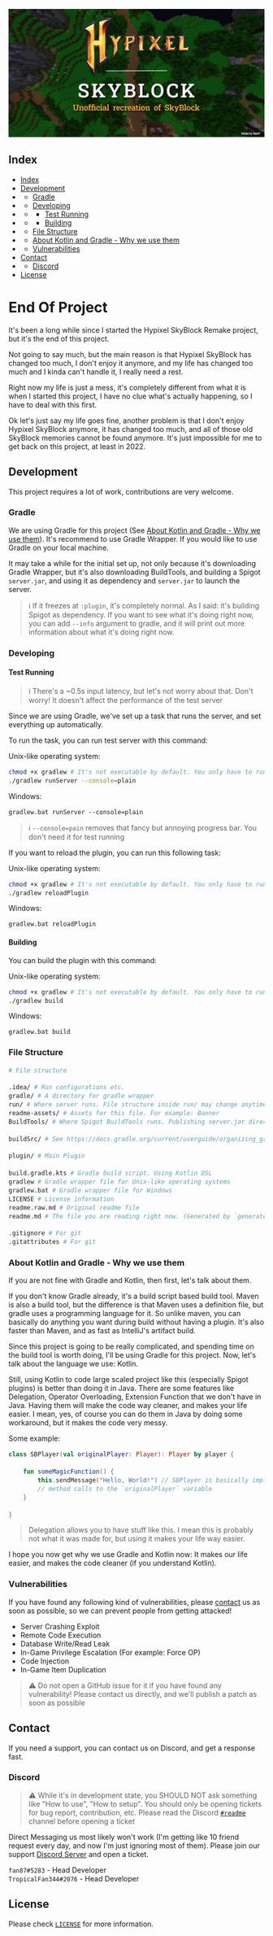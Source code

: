 
<!-- You shouldn't be editing this file! Edit `readme.raw.md` instead! -->


<!-- You shouldn't be editing this file! Edit `readme.raw.md` instead! -->


<!-- You shouldn't be editing this file! Edit `readme.raw.md` instead! -->


<!-- You shouldn't be editing this file! Edit `readme.raw.md` instead! -->


<!-- You shouldn't be editing this file! Edit `readme.raw.md` instead! -->


<!-- You shouldn't be editing this file! Edit `readme.raw.md` instead! -->


<!-- You shouldn't be editing this file! Edit `readme.raw.md` instead! -->


<!-- You shouldn't be editing this file! Edit `readme.raw.md` instead! -->


<!-- You shouldn't be editing this file! Edit `readme.raw.md` instead! -->


<!-- You shouldn't be editing this file! Edit `readme.raw.md` instead! -->

![Banner](readme-assets/banner.png)

## Index

 - [Index](#index)
 - [Development](#development)
 -  - [Gradle](#gradle)
 -  - [Developing](#developing)
 -  -  - [Test Running](#test-running)
 -  -  - [Building](#building)
 -  - [File Structure](#file-structure)
 -  - [About Kotlin and Gradle - Why we use them](#about-kotlin-and-gradle---why-we-use-them)
 -  - [Vulnerabilities](#vulnerabilities)
 - [Contact](#contact)
 -  - [Discord](#discord)
 - [License](#license)

# End Of Project
It's been a long while since I started the Hypixel SkyBlock Remake project, but it's the end of this project.

Not going to say much, but the main reason is that Hypixel SkyBlock has changed too much, I don't enjoy it anymore, and my life has changed too much and I kinda can't handle it, I really need a rest.

Right now my life is just a mess, it's completely different from what it is when I started this project, I have no clue what's actually happening, so I have to deal with this first.

Ok let's just say my life goes fine, another problem is that I don't enjoy Hypixel SkyBlock anymore, it has changed too much, and all of those old SkyBlock memories cannot be found anymore. It's just impossible for me to get back on this project, at least in 2022.


## Development

This project requires a lot of work, contributions are very welcome.

### Gradle
We are using Gradle for this project
(See [About Kotlin and Gradle - Why we use them](#about-kotlin-and-gradle---why-we-use-them)). It's recommend to use
Gradle Wrapper. If you would like to use Gradle on your local machine.

It may take a while for the initial set up, not only because it's downloading Gradle Wrapper, but it's also downloading
BuildTools, and building a Spigot `server.jar`, and using it as dependency and `server.jar` to launch the server.

> ℹ If it freezes at `:plugin`, it's completely normal. As I said: it's building Spigot as dependency. If you want to
> see what it's doing right now, you can add `--info` argument to gradle, and it will print out more information
> about what it's doing right now.

### Developing
#### Test Running
> ℹ There's a ~0.5s input latency, but let's not worry about that. Don't worry! It doesn't affect the performance of
> the test server

Since we are using Gradle, we've set up a task that runs the server, and set everything up automatically.

To run the task, you can run test server with this command:

Unix-like operating system:
```sh
chmod +x gradlew # It's not executable by default. You only have to run it for the first time
./gradlew runServer --console=plain
```
Windows:
```batch
gradlew.bat runServer --console=plain
```

> ℹ `--console=pain` removes that fancy but annoying progress bar. You don't need it for test running


If you want to reload the plugin, you can run this following task:

Unix-like operating system:
```sh
chmod +x gradlew # It's not executable by default. You only have to run it for the first time
./gradlew reloadPlugin
```
Windows:
```batch
gradlew.bat reloadPlugin
```

#### Building
You can build the plugin with this command:

Unix-like operating system:
```sh
chmod +x gradlew # It's not executable by default. You only have to run it for the first time
./gradlew build
```
Windows:
```batch
gradlew.bat build
```

### File Structure
[//]: # (Using `sh` for comments syntax highlight)

```sh
# File structure

.idea/ # Run configurations etc.
gradle/ # A directory for gradle wrapper
run/ # Where server runs. File structure inside run/ may change anytime
readme-assets/ # Assets for this file. For example: Banner
BuildTools/ # Where Spigot BuildTools runs. Publishing server.jar directly is against EULA 

buildSrc/ # See https://docs.gradle.org/current/userguide/organizing_gradle_projects.html#sec:build_sources

plugin/ # Main Plugin

build.gradle.kts # Gradle build script. Using Kotlin DSL
gradlew # Gradle wrapper file for Unix-like operating systems
gradlew.bat # Gradle wrapper file for Windows
LICENSE # License information
readme.raw.md # Original readme file
readme.md # The file you are reading right now. (Generated by `generateReadMe` task)

.gitignore # For git
.gitattributes # For git
```

### About Kotlin and Gradle - Why we use them

If you are not fine with Gradle and Kotlin, then first, let's talk about them.

If you don't know Gradle already, it's a build script based build tool. Maven is also a build tool, but the difference
is that Maven uses a definition file, but gradle uses a programming language for it. So unlike maven, you can basically
do anything you want during build without having a plugin. It's also faster than Maven, and as fast as IntelliJ's
artifact build.

Since this project is going to be really complicated, and spending time on the build tool is worth doing, I'll be using
Gradle for this project. Now, let's talk about the language we use: Kotlin.

Still, using Kotlin to code large scaled project like this (especially Spigot plugins) is better than doing it in Java.
There are some features like Delegation, Operator Overloading, Extension Function that we don't have in Java. Having
them will make the code way cleaner, and makes your life easier. I mean, yes, of course you can do them in Java by doing
some workaround, but it makes the code very messy.

Some example:
```kt
class SBPlayer(val originalPlayer: Player): Player by player {
    
    fun someMagicFunction() {
        this.sendMessage("Hello, World!") // SBPlayer is basically implementing Player class, but actually proxied
        // method calls to the `originalPlayer` variable
    }
    
}
```
> Delegation allows you to have stuff like this. I mean this is probably not what it was made for, but using it makes
> your life way easier.

I hope you now get why we use Gradle and Kotlin now: It makes our life easier, and makes the code cleaner (if you
understand Kotlin).

### Vulnerabilities
If you have found any following kind of vulnerabilities, please [contact](#contact) us as soon as 
possible, so we can prevent people from getting attacked!

 - Server Crashing Exploit
 - Remote Code Execution
 - Database Write/Read Leak
 - In-Game Privilege Escalation (For example: Force OP)
 - Code Injection
 - In-Game Item Duplication

> ⚠️ Do not open a GitHub issue for it if you have found any vulnerability! Please contact us directly,
> and we'll publish a patch as soon as possible

## Contact
If you need a support, you can contact us on Discord, and get a response fast.

### Discord

> ⚠️ While it's in development state, you SHOULD NOT ask something like "How to use", "How to setup".
> You should only be opening tickets for bug report, contribution, etc.  Please read the Discord
> [`#readme`](https://discord.com/channels/964644300908531713/964644301491548162)
> channel before opening a ticket


Direct Messaging us most likely won't work (I'm getting like 10 friend request every day, and now I'm
just ignoring most of them). Please join our support [Discord Server](https://discord.gg/DTTV5uWewD)
and open a ticket.

`fan87#5283` - Head Developer<br>
`TropicalFan344#2076` - Head Developer


## License
Please check [`LICENSE`](LICENSE) for more information.

<!-- You shouldn't be editing this file! Edit `readme.raw.md` instead! -->


<!-- You shouldn't be editing this file! Edit `readme.raw.md` instead! -->


<!-- You shouldn't be editing this file! Edit `readme.raw.md` instead! -->


<!-- You shouldn't be editing this file! Edit `readme.raw.md` instead! -->


<!-- You shouldn't be editing this file! Edit `readme.raw.md` instead! -->


<!-- You shouldn't be editing this file! Edit `readme.raw.md` instead! -->


<!-- You shouldn't be editing this file! Edit `readme.raw.md` instead! -->


<!-- You shouldn't be editing this file! Edit `readme.raw.md` instead! -->


<!-- You shouldn't be editing this file! Edit `readme.raw.md` instead! -->


<!-- You shouldn't be editing this file! Edit `readme.raw.md` instead! -->

